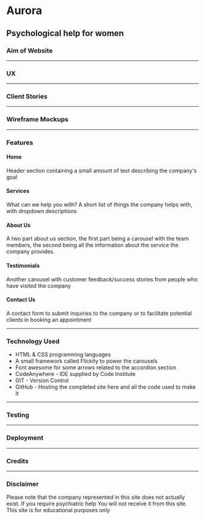 # Aurora

## Psychological help for women

### Aim of Website

---

### UX

---

### Client Stories

---

### Wireframe Mockups

---

### Features

#### Home

Header section containing a small amount of text describing the company's goal

#### Services

What can we help you with? A short list of things the company helps with, with dropdown descriptions

#### About Us

A two part about us section, the first part being a carousel with the team members, the second being
all the information about the service the company provides.

#### Testimonials

Another carousel with customer feedback/success stories from people who have visited the company

#### Contact Us

A contact form to submit inquiries to the company or to facilitate potential clients in booking an appointment

---

### Technology Used

* HTML & CSS programming languages
* A small framework called Flickity to power the carousels
* Font awesome for some arrows related to the accordion section
* CodeAnywhere - IDE supplied by Code Institute
* GIT - Version Control
* GitHub - Hosting the completed site here and all the code used to make it

---

### Testing

---

### Deployment

---

### Credits

---

### Disclaimer

Please note that the company represented in this site does not actually exist. If you require psychiatric help
You will not receive it from this site. This site is for educational purposes only